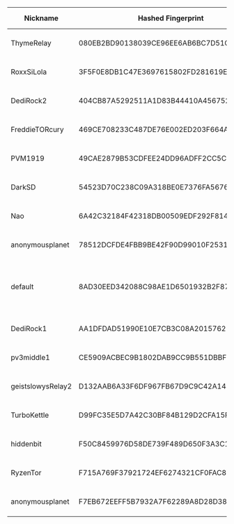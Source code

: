 | Nickname |  Hashed Fingerprint	| Or Addresses | Contact | Running | Flags | Last Seen | First Seen | Last Restarted | Advertised Bandwidth | Platform | Version | Version Status | Recommended Version | Verified hostnames | Exit policy |
|---|---|---|---|---|---|---|---|---|---|---|---|---|---|---|---|
|ThymeRelay | 080EB2BD90138039CE96EE6AB6BC7D51CD3321B2 | ["99.124.185.197:443"] | relaythyme@protonmail.com | true | Running, V2Dir, Valid | 2025-10-27 17:00:00 | 2025-10-27 16:00:00 | 2025-10-27 15:00:24 | 175104 | Tor 0.4.8.19 on Linux | 0.4.8.19 | recommended | true | ["99-124-185-197.lightspeed.jcvlfl.sbcglobal.net"] | ["reject *:*"]|
|RoxxSiLola | 3F5F0E8DB1C47E3697615802FD281619E8BDBD4A | ["5.14.171.6:9001"] | emyungu@icloud.com | true | Running, V2Dir, Valid | 2025-10-27 17:00:00 | 2025-10-27 00:00:00 | 2025-10-26 22:53:32 | 0 | Tor 0.4.8.10 on Linux | 0.4.8.10 | recommended | true | N/A | ["reject *:*"]|
|DediRock2 | 404CB87A5292511A1D83B44410A456752741D52D | ["107.172.151.248:9001","[2605:6f01:2000:4::6c2f:71a1]:9001"] | DediRock2 <dedirock2@proxiedmail.com> | true | Running, Valid | 2025-10-27 17:00:00 | 2025-10-27 01:00:00 | 2025-10-27 00:16:22 | 0 | Tor 0.4.8.16 on Linux | 0.4.8.16 | recommended | true | N/A | ["reject *:*"]|
|FreddieTORcury | 469CE708233C487DE76E002ED203F664A26B0817 | ["174.91.123.17:9001"] | skelly1178@proton.me | true | Running, V2Dir, Valid | 2025-10-27 17:00:00 | 2025-10-27 17:00:00 | 2025-10-27 16:42:02 | 56320 | Tor 0.4.8.17 on Linux | 0.4.8.17 | recommended | true | ["bras-base-clwdon2201w-grc-47-174-91-123-17.dsl.bell.ca"] | ["reject *:*"]|
|PVM1919 | 49CAE2879B53CDFEE24DD96ADFF2CC5C40D251E0 | ["202.73.26.84:25618"] | admin@pkok.com | true | Running, V2Dir, Valid | 2025-10-27 17:00:00 | 2025-10-27 06:00:00 | 2025-10-27 16:08:57 | 0 | Tor 0.4.8.19 on Linux | 0.4.8.19 | recommended | true | N/A | ["reject *:*"]|
|DarkSD | 54523D70C238C09A318BE0E7376FA5676D7669E0 | ["5.254.5.15:7258"] | anonymous@dark.com | true | Running, V2Dir, Valid | 2025-10-27 17:00:00 | 2025-10-27 04:00:00 | 2025-10-27 05:38:08 | 0 | Tor 0.4.8.18 on Linux | 0.4.8.18 | recommended | true | N/A | ["reject *:*"]|
|Nao | 6A42C32184F42318DB00509EDF292F814E53BEF3 | ["49.212.197.235:443","[2403:3a00:202:1124:49:212:197:235]:443"] | email:mail[]ekinao.com url:https://www.ekinao.com proof:dns-rsa ciissversion:2 | true | Running, V2Dir, Valid | 2025-10-27 17:00:00 | 2025-10-27 12:00:00 | 2025-10-27 11:42:05 | 0 | Tor 0.4.8.19 on Linux | 0.4.8.19 | recommended | true | ["os3-304-41981.vs.sakura.ne.jp"] | ["reject *:*"]|
|anonymousplanet | 78512DCFDE4FBB9BE42F90D99010F253139A60FC | ["89.147.111.126:444"] | contact@anonymousplanet.org | true | Running, V2Dir, Valid | 2025-10-27 17:00:00 | 2025-10-27 15:00:00 | 2025-10-27 14:19:52 | 0 | Tor 0.4.8.19 on Linux | 0.4.8.19 | recommended | true | N/A | ["reject *:*"]|
|default | 8AD30EED342088C98AE1D6501932B2F87FDF2AA7 | ["91.10.248.226:443"] | N/A | false | Running, V2Dir, Valid | 2025-10-27 12:00:00 | 2025-10-27 12:00:00 | 2025-10-27 11:28:51 | 128000 | Tor 0.4.8.19 on Windows 8 [or later] | 0.4.8.19 | recommended | true | ["p5b0af8e2.dip0.t-ipconnect.de"] | ["reject *:*"]|
|DediRock1 | AA1DFDAD51990E10E7CB3C08A20157621B65215C | ["107.174.123.99:9001","[2607:9d00:2000:7::6919:b58b]:9001"] | DediRock1 <dedirock1@proxiedmail.com> | true | Running, Valid | 2025-10-27 17:00:00 | 2025-10-27 01:00:00 | 2025-10-27 00:13:53 | 0 | Tor 0.4.8.16 on Linux | 0.4.8.16 | recommended | true | N/A | ["reject *:*"]|
|pv3middle1 | CE5909ACBEC9B1802DAB9CC9B551DBBF367AB935 | ["64.233.194.66:443"] | tormr.boogeyman308@passmail.net | true | Running, V2Dir, Valid | 2025-10-27 17:00:00 | 2025-10-27 17:00:00 | 2025-10-27 16:45:53 | 0 | Tor 0.4.8.19 on Linux | 0.4.8.19 | recommended | true | ["d233-66-194.nap.wideopenwest.com"] | ["reject *:*"]|
|geistslowysRelay2 | D132AAB6A33F6DF967FB67D9C9C42A1434CE9EB5 | ["46.38.236.103:9001","[2a03:4000:2:ada:e4f6:6aff:fea3:425f]:9001"] | geistslowy@eclipso.at | true | Running, V2Dir, Valid | 2025-10-27 17:00:00 | 2025-10-27 15:00:00 | 2025-10-27 14:18:47 | 0 | Tor 0.4.8.19 on Linux | 0.4.8.19 | recommended | true | ["v2202510307164392033.luckysrv.de"] | ["reject *:*"]|
|TurboKettle | D99FC35E5D7A42C30BF84B129D2CFA15F0AE81D9 | ["89.150.151.82:9001","[2a05:f6c7:6d8:0:7526:89bb:b11b:9b39]:9001"] | onion AT elsker DOT vodka | true | Running, Valid | 2025-10-27 17:00:00 | 2025-10-27 03:00:00 | 2025-10-27 11:56:45 | 0 | Tor 0.4.8.19 on Linux | 0.4.8.19 | recommended | true | ["x59969752.customers.hiper-net.dk"] | ["reject *:*"]|
|hiddenbit | F50C8459976D58DE739F489D650F3A3C1EE2D22F | ["90.112.10.69:9001"] | N/A | true | Running, V2Dir, Valid | 2025-10-27 17:00:00 | 2025-10-27 14:00:00 | 2025-10-27 13:26:59 | 81808 | Tor 0.4.8.19 on Linux | 0.4.8.19 | recommended | true | ["lfbn-gre-1-131-69.w90-112.abo.wanadoo.fr"] | ["reject *:*"]|
|RyzenTor | F715A769F37921724EF6274321CF0FAC8FF29F46 | ["87.197.155.112:44401"] | contact@liljacob.lol | true | Running, V2Dir, Valid | 2025-10-27 17:00:00 | 2025-10-27 16:00:00 | 2025-10-27 15:13:37 | 0 | Tor 0.4.8.19 on Linux | 0.4.8.19 | recommended | true | ["static-dsl-112.87-197-155.telecom.sk"] | ["reject *:*"]|
|anonymousplanet | F7EB672EEFF5B7932A7F62289A8D28D38F0B38C6 | ["89.147.111.126:445"] | contact@anonymousplanet.org | true | Running, V2Dir, Valid | 2025-10-27 17:00:00 | 2025-10-27 15:00:00 | 2025-10-27 14:26:30 | 0 | Tor 0.4.8.19 on Linux | 0.4.8.19 | recommended | true | N/A | ["reject *:*"]|
